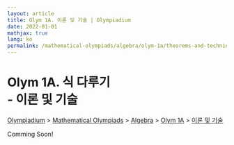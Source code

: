```yaml
---
layout: article
title: Olym 1A. 이론 및 기술 | Olympiadium
date: 2022-01-01
mathjax: true
lang: ko
permalink: /mathematical-olympiads/algebra/olym-1a/theorems-and-techniques/
---
```

# Olym 1A. 식 다루기 <br> <ssup> - 이론 및 기술</ssup>

<a href="{{ site.homeurl }}">Olympiadium</a> > <a href="{{ site.homeurl }}mathematical-olympiads/">Mathematical Olympiads</a> > <a href="{{ site.homeurl }}mathematical-olympiads/algebra/">Algebra</a> > <a href="{{ site.homeurl }}mathematical-olympiads/algebra/olym-1a/">Olym 1A</a> > <a href="{{ site.homeurl }}mathematical-olympiads/algebra/olym-1a/theorems-and-techniques/">이론 및 기술</a>

Comming Soon!
